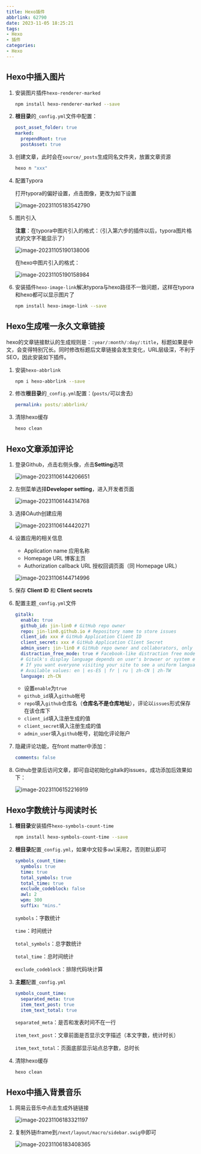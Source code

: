 ```yaml
---
title: Hexo插件
abbrlink: 62790
date: 2023-11-05 18:25:21
tags:
- Hexo
- 插件
categories:
- Hexo
---
```


## Hexo中插入图片

1. 安装图片插件`hexo-renderer-marked`

   ```sh
   npm install hexo-renderer-marked --save
   ```

2. **根目录**的`_config.yml`文件中配置：

   ```yaml
   post_asset_folder: true
   marked:
     prependRoot: true
     postAsset: true
   ```

3. 创建文章，此时会在`source/_posts`生成同名文件夹，放置文章资源

   ```sh
   hexo n "xxx"
   ```

4. 配置Typora

   打开typora的偏好设置，点击图像，更改为如下设置

   ![image-20231105183542790](Hexo插件/image-20231105183542790.png)

5. 图片引入

   **注意**：在typora中图片引入的格式：（引入第六步的插件以后，typora图片格式的文字不能显示了）

   ![image-20231105190138006](Hexo插件/image-20231105190138006.png)

   在hexo中图片引入的格式：

   ![image-20231105190158984](Hexo插件/image-20231105190158984.png)

6. 安装插件`hexo-image-link`解决typora与hexo路径不一致问题，这样在typora和hexo都可以显示图片了

   ```sh
   npm install hexo-image-link --save
   ```


## Hexo生成唯一永久文章链接

hexo的文章链接默认的生成规则是：`:year/:month/:day/:title`，标题如果是中文，会变得特别冗长。同时修改标题后文章链接会发生变化，URL层级深，不利于SEO，因此安装如下插件。

1. 安装`hexo-abbrlink`

   ```sh
   npm i hexo-abbrlink --save
   ```

2. 修改**根目录**的`_config.yml`配置：(`posts/`可以舍去)

   ```yaml
   permalink: posts/:abbrlink/
   ```

3. 清除hexo缓存

   ```sh
   hexo clean
   ```

## Hexo文章添加评论

1. 登录Github，点击右侧头像，点击**Setting**选项

   ![image-20231106144206651](Hexo插件/image-20231106144206651.png)

2. 左侧菜单选择**Developer setting**，进入开发者页面

   ![image-20231106144314768](Hexo插件/image-20231106144314768.png)

3. 选择OAuth创建应用

   ![image-20231106144420271](Hexo插件/image-20231106144420271.png)

4. 设置应用的相关信息

   - Application name 应用名称
   - Homepage URL 博客主页
   - Authorization callback URL 授权回调页面（同 Homepage URL）

   ![image-20231106144714996](Hexo插件/image-20231106144714996.png)

   

5. 保存 **Client ID** 和 **Client secrets**

6. 配置主题`_config.yml`文件

   ```yaml
   gitalk:
     enable: true
     github_id: jin-lin0 # GitHub repo owner
     repo: jin-lin0.github.io # Repository name to store issues
     client_id: xxx # GitHub Application Client ID
     client_secret: xxx # GitHub Application Client Secret
     admin_user: jin-lin0 # GitHub repo owner and collaborators, only these guys can initialize gitHub issues
     distraction_free_mode: true # Facebook-like distraction free mode
     # Gitalk's display language depends on user's browser or system environment
     # If you want everyone visiting your site to see a uniform language, you can set a force language value
     # Available values: en | es-ES | fr | ru | zh-CN | zh-TW
     language: zh-CN
   ```

   - 设置`enable`为`true`
   - `github_id`填入`github`帐号
   - `repo`填入`github`仓库名（**仓库名不是仓库地址**），评论以`issues`形式保存在该仓库下
   - `client_id`填入注册生成的值
   - `client_secret`填入注册生成的值
   - `admin_user`填入`github`帐号，初始化评论账户

7. 隐藏评论功能，在front matter中添加：

   ```yaml
   comments: false
   ```

8. Github登录后访问文章，即可自动初始化gitalk的issues，成功添加后效果如下：

   ![image-20231106152216919](Hexo插件/image-20231106152216919.png)

## Hexo字数统计与阅读时长

1. **根目录**安装插件`hexo-symbols-count-time`

   ```sh
   npm install hexo-symbols-count-time --save
   ```

2. **根目录**配置`_config.yml`，如果中文较多`awl`采用2，否则默认即可

   ```yaml
   symbols_count_time:
     symbols: true
     time: true
     total_symbols: true
     total_time: true
     exclude_codeblock: false
     awl: 2
     wpm: 300
     suffix: "mins."
   ```

   `symbols`：字数统计

   `time`：时间统计

   `total_symbols`：总字数统计

   `total_time`：总时间统计

   `exclude_codeblock`：排除代码块计算

3. **主题**配置`_config.yml`

   ```yaml
   symbols_count_time:
     separated_meta: true
     item_text_post: true
     item_text_total: true
   ```

   `separated_meta`：是否和发表时间不在一行

   `item_text_post`：文章前面是否显示文字描述（本文字数，统计时长）

   `item_text_total`：页面底部显示站点总字数，总时长

4. 清除hexo缓存

   ```
   hexo clean
   ```

   

## Hexo中插入背景音乐

1. 网易云音乐中点击生成外链链接

   ![image-20231106183321197](Hexo插件/image-20231106183321197.png)

2. 复制外链iframe到`/next/layout/macro/sidebar.swig`中即可

   ![image-20231106183408365](Hexo插件/image-20231106183408365.png)
